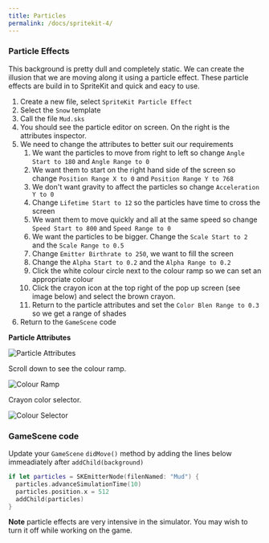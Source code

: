 ```yaml
---
title: Particles  
permalink: /docs/spritekit-4/
---
```


### Particle Effects

This background is pretty dull and completely static. We can create the illusion that we are moving along it using a particle effect. These particle effects are build in to SpriteKit and quick and eacy to use.  

1. Create a new file, select `SpriteKit Particle Effect`
2. Select the `Snow` template
3. Call the file `Mud.sks`
4. You should see the particle editor on screen. On the right is the attributes inspector. 
5. We need to change the attributes to better suit our requirements
   1. We want the particles to move from right to left so change `Angle Start to 180` and `Angle Range to 0`
   2. We want them to start on the right hand side of the screen so change `Position Range X to 0` and `Position Range Y to 768`
   3. We don't want gravity to affect the particles so change `Acceleration Y to 0`
   4. Change `Lifetime Start to 12` so the particles have time to cross the screen
   5. We want them to move quickly and all at the same speed so change `Speed Start to 800` and `Speed Range to 0`
   6. We want the particles to be bigger. Change the `Scale Start to 2` and the `Scale Range to 0.5`
   7. Change `Emitter Birthrate to 250`, we want to fill the screen
   8. Change the `Alpha Start to 0.2` and the `Alpha Range to 0.2`
   9. Click the white colour circle next to the colour ramp so we can set an appropriate colour
   10. Click the crayon icon at the top right of the pop up screen (see image below) and select the brown crayon.
   11. Return to the particle attributes and set the `Color Blen Range to 0.3` so we get a range of shades
6. Return to the `GameScene` code

**Particle Attributes** 

<centre>        
    <img src="{{ "/assets/img/spritekit/particle1.png" | relative_url }}" alt="Particle Attributes" class="img-responsive">
</centre>

Scroll down to see the colour ramp.  

<centre>        
    <img src="{{ "/assets/img/spritekit/particle2.png" | relative_url }}" alt="Colour Ramp" class="img-responsive">
</centre>

Crayon color selector.  

<centre>        
    <img src="{{ "/assets/img/spritekit/particle3.png" | relative_url }}" alt="Colour Selector" class="img-responsive">
</centre>

### GameScene code

Update your `GameScene` `didMove()` method by adding the lines below immeadiately after `addChild(background)`

```swift
if let particles = SKEmitterNode(filenNamed: "Mud") {
  particles.advanceSimulationTime(10)
  particles.position.x = 512
  addChild(particles)
}
```

**Note** particle effects are very intensive in the simulator. You may wish to turn it off while working on the game.